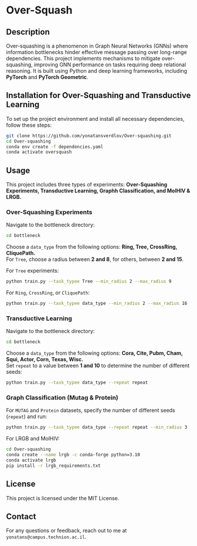 # Over-Squash

## Description

Over-squashing is a phenomenon in Graph Neural Networks (GNNs) where information bottlenecks hinder effective message passing over long-range dependencies. This project implements mechanisms to mitigate over-squashing, improving GNN performance on tasks requiring deep relational reasoning. It is built using Python and deep learning frameworks, including **PyTorch** and **PyTorch Geometric**.

## Installation for Over-Squashing and Transductive Learning

To set up the project environment and install all necessary dependencies, follow these steps:

```bash
git clone https://github.com/yonatansverdlov/Over-squashing.git
cd Over-squashing
conda env create -f dependencies.yaml
conda activate oversquash
```

## Usage

This project includes three types of experiments: **Over-Squashing Experiments, Transductive Learning, Graphh Classification, and MolHIV & LRGB.**

### Over-Squashing Experiments
Navigate to the bottleneck directory:
```bash
cd bottleneck
```
Choose a `data_type` from the following options: **Ring, Tree, CrossRing, CliquePath.**  
For `Tree`, choose a radius between **2 and 8**, for others, between **2 and 15**.

For `Tree` experiments:
```bash
python train.py --task_typee Tree --min_radius 2 --max_radius 9
```
For `Ring`, `CrossRing`, or `CliquePath`:
```bash
python train.py --task_typee data_type --min_radius 2 --max_radius 16
```

### Transductive Learning
Navigate to the bottleneck directory:
```bash
cd bottleneck
```
Choose a `data_type` from the following options: **Cora, Cite, Pubm, Cham, Squi, Actor, Corn, Texas, Wisc.**  
Set `repeat` to a value between **1 and 10** to determine the number of different seeds:
```bash
python train.py --task_typee data_type --repeat repeat
```

### Graph Classification (Mutag & Protein)
For `MUTAG` and `Protein` datasets, specify the number of different seeds (`repeat`) and run:
```bash
python train.py --task_typee data_type --repeat repeat --min_radius 3 --max_radius 4
```
For LRGB and MolHIV:
```bash
cd Over-squashing
conda create --name lrgb -c conda-forge python=3.10
conda activate lrgb
pip install -r lrgb_requirements.txt
```

## License

This project is licensed under the MIT License.

## Contact

For any questions or feedback, reach out to me at `yonatans@campus.technion.ac.il`.


